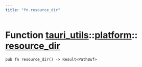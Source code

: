 ```yaml
---
title: "fn.resource_dir"
---
```


# Function [tauri_utils](/docs/api/rust/tauri_utils/../index.html)::​[platform](/docs/api/rust/tauri_utils/index.html)::​[resource_dir](/docs/api/rust/tauri_utils/)

    pub fn resource_dir() -> Result<PathBuf>

      